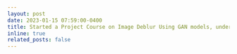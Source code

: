 ```yaml
---
layout: post
date: 2023-01-15 07:59:00-0400
title: Started a Project Course on Image Deblur Using GAN models, under Prof. Shanmuganathan Raman.
inline: true
related_posts: false
---
```


